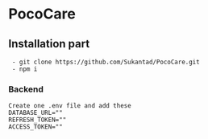 # PocoCare

## Installation part
```
 - git clone https://github.com/Sukantad/PocoCare.git
 - npm i 
```

### Backend 
 ```
 Create one .env file and add these 
 DATABASE_URL=""
 REFRESH_TOKEN=""
 ACCESS_TOKEN=""
 ```